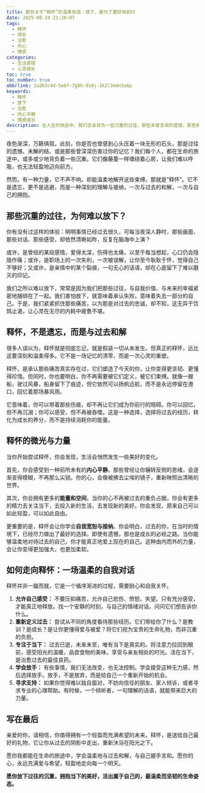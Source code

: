 ```yaml
---
title: 那些关于“释怀”的温柔低语：放下，是为了更好地前行
date: 2025-08-19 21:26:07
tags:
  - 释怀
  - 成长
  - 治愈
  - 内心
  - 情感
categories:
  - 生活感悟
  - 心灵成长
toc: true
toc_number: true
abbrlink: 1a2b3c4d-5e6f-7g8h-9i0j-1k2l3m4n5o6p
keywords:
  - 释怀
  - 放下
  - 治愈
  - 内心平静
  - 情感成长
description: 在人生的旅途中，我们总会背负一些沉重的过往。那些未曾言说的遗憾，那些难以忘却的伤痛，常常在心底盘旋。然而，真正的勇敢，并非是假装无事发生，而是学会温柔地与过去和解，与自己握手言和。这篇文字，想与你一同探索“释怀”的深层含义，感受它带来的温暖与力量，最终，找到那份属于自己的宁静与自由。
---
```


夜色渐深，万籁俱寂。此刻，你是否也曾感到心头压着一块无形的石头，那是过往的遗憾、未解的结、或是那些曾深深伤害过你的记忆？我们每个人，都在生命的旅途中，或多或少地背负着一些沉重。它们像藤蔓一样缠绕着心房，让我们难以呼吸，也无法轻盈地迈向前方。

然而，有一种力量，它不声不响，却能温柔地解开这些束缚，那就是“释怀”。它不是遗忘，更不是逃避，而是一种深刻的理解与接纳，一次与过去的和解，一次与自己的拥抱。

## 那些沉重的过往，为何难以放下？

你有没有过这样的体验：明明事情已经过去很久，可每当夜深人静时，那些画面、那些对话、那些感受，却依然清晰如昨，反复在脑海中上演？

或许，是曾经的某段感情，爱得太深，伤得也太痛，以至于每当想起，心口仍会隐隐作痛；或许，是职场上的一次失利，一次被误解，让你至今耿耿于怀，觉得自己不够好；又或许，是亲情中的某个裂痕，一句无心的话语，却在心底留下了难以磨灭的印记。

我们之所以难以放下，常常是因为我们把那些过往，与自我价值、与未来的幸福紧密地捆绑在了一起。我们害怕放下，就意味着承认失败，意味着失去一部分的自己。于是，我们紧紧抓住那些痛苦，以为那是对过去的忠诚，却不知，这无异于饮鸩止渴，让心灵在无尽的内耗中疲惫不堪。

## 释怀，不是遗忘，而是与过去和解

很多人误以为，释怀就是彻底忘记，就是假装一切从未发生。但真正的释怀，远比这要深刻和温柔得多。它不是一场记忆的清零，而是一次心灵的重塑。

释怀，是承认那些痛苦真实存在过，它们塑造了今天的你，让你变得更坚韧、更懂得珍惜。但同时，你也要明白，你不再需要被它们定义，被它们束缚。就像一艘船，驶过风暴，船身留下了痕迹，但它依然可以扬帆远航，而不是永远停留在港口，回忆着那场暴风雨。

它意味着，你可以带着那些伤痕，却不再让它们成为你前行的阻碍。你可以回忆，但不再沉溺；你可以感受，但不再被吞噬。这是一种选择，选择将过去的经历，转化为成长的养分，而不是持续消耗你的能量。

## 释怀的微光与力量

当你开始尝试释怀，你会发现，生活会悄然发生一些美好的变化。

首先，你会感受到一种前所未有的**内心平静**。那些曾经让你辗转反侧的思绪，会逐渐变得模糊，不再那么尖锐。你的心，会像被拂去尘埃的镜子，重新映照出清晰的世界。

其次，你会拥有更多的**能量和空间**。当你的心不再被过去的重负占据，你会有更多的精力去关注当下，去投入新的生活，去发现新的美好。你会发现，原来自己可以如此轻盈，可以如此自由。

更重要的是，释怀会让你学会**自我宽恕与接纳**。你会明白，过去的你，在当时的情境下，已经尽力做出了最好的选择。即使有遗憾，那也是成长的必经之路。当你能够温柔地对待过去的自己，你才能真正地爱上现在的自己。这种由内而外的力量，会让你变得更加强大，也更加柔软。

## 如何走向释怀：一场温柔的自我对话

释怀并非一蹴而就，它是一个循序渐进的过程，需要耐心和自我关怀。

1.  **允许自己感受：** 不要压抑痛苦，允许自己悲伤、愤怒、失望。只有充分感受，才能真正地释放。找一个安静的时刻，与自己的情绪对话，问问它们想告诉你什么。
2.  **重新定义过去：** 尝试从不同的角度看待那些经历。它们带给你了什么？是教训？是成长？是让你更懂得爱与被爱？将它们视为宝贵的生命礼物，而非沉重的负担。
3.  **专注于当下：** 过去已逝，未来未至，唯有当下是真实的。将注意力拉回到眼前，感受阳光的温暖，品尝食物的美味，享受与亲友相处的时光。活在当下，是治愈过去的最佳良药。
4.  **学会放手：** 有些事情，我们无法改变，也无法控制。学会接受这种无力感，然后选择放手。放手，不是放弃，而是给自己一个重新开始的机会。
5.  **寻求支持：** 如果你觉得难以独自面对，不妨向信任的朋友、家人倾诉，或者寻求专业的心理帮助。有时候，一个倾听者，一句理解的话语，就能带来巨大的力量。

## 写在最后

亲爱的你，请相信，你值得拥有一个轻盈而充满希望的未来。释怀，是送给自己最好的礼物，它让你从过去的阴影中走出，重新沐浴在阳光之下。

愿你我都能在生命的旅途中，学会温柔地与过去和解，与自己握手言和。愿你的心，永远充满爱与希望，轻盈地走向每一个明天。

**愿你放下过往的沉重，拥抱当下的美好，活出属于自己的，最温柔而坚韧的生命姿态。**